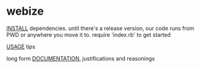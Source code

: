 # webize

[INSTALL](INSTALL.sh) dependencies. until there's a release version, our code runs from PWD or anywhere you move it to. require 'index.rb' to get started

[USAGE](doc/USAGE.md) tips

long form [DOCUMENTATION](doc/), justifications and reasonings
